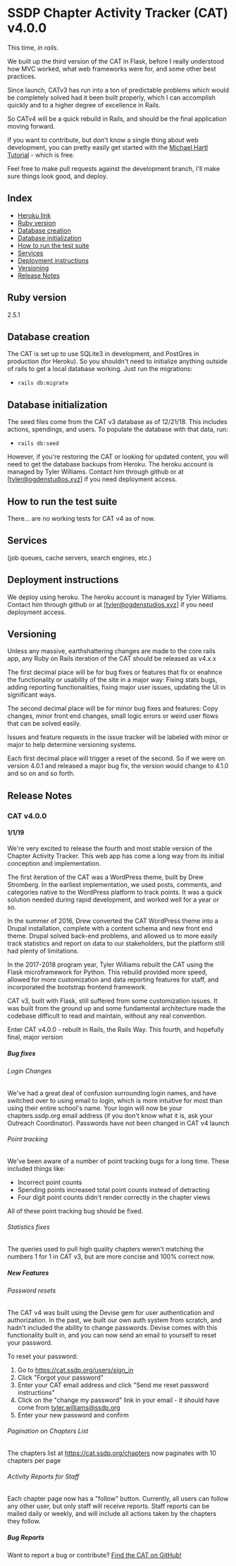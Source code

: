 # SSDP Chapter Activity Tracker (CAT) v4.0.0

This time, *in rails*.

We built up the third version of the CAT in Flask, before I really understood how MVC worked, what web frameworks were for, and some other best practices.

Since launch, CATv3 has run into a ton of predictable problems which would be completely solved had it been built properly, which I can accomplish quickly and to a higher degree of excellence in Rails.

So CATv4 will be a quick rebuild in Rails, and should be the final application moving forward.

If you want to contribute, but don't know a single thing about web development, you can pretty easily get started with the [Michael Hartl Tutorial](https://www.railstutorial.org/) - which is free. 

Feel free to make pull requests against the development branch, I'll make sure things look good, and deploy. 

## Index
- [Heroku link](https://ssdp-cat.herokuapp.com/)
- [Ruby version](#ruby-version)
- [Database creation](#database-creation)
- [Database initialization](#database-initialization)
- [How to run the test suite](#how-to-run-the-test-suite)
- [Services](#services)
- [Deployment instructions](#deployment-instructions)
- [Versioning](#versioning)
- [Release Notes](#release-notes)

## Ruby version

2.5.1

## Database creation

The CAT is set up to use SQLite3 in development, and PostGres in production (for Heroku). So you shouldn't need to initialize anything outside of rails to get a local database working. Just run the migrations: 

- `rails db:migrate`

## Database initialization

The seed files come from the CAT v3 database as of 12/21/18.  This includes actions, spendings, and users. To populate the database with that data, run: 

- `rails db:seed`

However, if you're restoring the CAT or looking for updated content, you will need to get the database backups from Heroku. The heroku account is managed by Tyler Williams. Contact him through github or at [tyler@ogdenstudios.xyz] if you need deployment access. 

## How to run the test suite

There... are no working tests for CAT v4 as of now. 

## Services

(job queues, cache servers, search engines, etc.)

## Deployment instructions

We deploy using heroku. The heroku account is managed by Tyler Williams. Contact him through github or at [tyler@ogdenstudios.xyz] if you need deployment access. 

## Versioning 

Unless any massive, earthshattering changes are made to the core rails app, any Ruby on Rails iteration of the CAT should be released as v4.x.x 

The first decimal place will be for bug fixes or features that fix or enahnce the functionality or usability of the site in a major way: Fixing stats bugs, adding reporting functionalities, fixing major user issues, updating the UI in significant ways.

The second decimal place will be for minor bug fixes and features: Copy changes, minor front end changes, small logic errors or weird user flows that can be solved easily. 

Issues and feature requests in the issue tracker will be labeled with minor or major to help determine versioning systems. 

Each first decimal place will trigger a reset of the second. So if we were on version 4.0.1 and released a major bug fix, the version would change to 4.1.0 and so on and so forth. 

## Release Notes 

### CAT v4.0.0 

#### 1/1/19

We're very excited to release the fourth and most stable version of the Chapter Activity Tracker. This web app has come a long way from its initial conception and implementation.

The first iteration of the CAT was a WordPress theme, built by Drew Stromberg. In the earliest implementation, we used posts, comments, and categories native to the WordPress platform to track points. It was a quick solution needed during rapid development, and worked well for a year or so.

In the summer of 2016, Drew converted the CAT WordPress theme into a Drupal installation, complete with a content schema and new front end theme. Drupal solved back-end problems, and allowed us to more easily track statistics and report on data to our stakeholders, but the platform still had plenty of limitations.

In the 2017-2018 program year, Tyler Williams rebuilt the CAT using the Flask microframework for Python. This rebuild provided more speed, allowed for more customization and data reporting features for staff, and incorporated the bootstrap frontend framework.

CAT v3, built with Flask, still suffered from some customization issues. It was built from the ground up and some fundamental architecture made the codebase difficult to read and maintain, without any real convention.

Enter CAT v4.0.0 - rebuilt in Rails, the Rails Way. This fourth, and hopefully final, major version
##### Bug fixes

###### Login Changes

We've had a great deal of confusion surrounding login names, and have switched over to using email to login, which is more intuitive for most than using their entire school's name. Your login will now be your chapters.ssdp.org email address (if you don't know what it is, ask your Outreach Coordinator). Passwords have not been changed in CAT v4 launch

###### Point tracking

We've been aware of a number of point tracking bugs for a long time. These included things like:

- Incorrect point counts
- Spending points increased total point counts instead of detracting
- Four digit point counts didn't render correctly in the chapter views

All of these point tracking bug should be fixed.

###### Statistics fixes

The queries used to pull high quality chapters weren't matching the numbers 1 for 1 in CAT v3, but are more concise and 100% correct now.

##### New Features

###### Password resets

The CAT v4 was built using the Devise gem for user authentication and authorization. In the past, we built our own auth system from scratch, and hadn't included the ability to change passwords. Devise comes with this functionality built in, and you can now send an email to yourself to reset your password.

To reset your password:

1. Go to https://cat.ssdp.org/users/sign_in
2. Click "Forgot your password"
3. Enter your CAT email address and click "Send me reset password instructions"
4. Click on the "change my password" link in your email - it should have come from tyler.williams@ssdp.org
5. Enter your new password and confirm

###### Pagination on Chapters List

The chapters list at https://cat.ssdp.org/chapters now paginates with 10 chapters per page

###### Activity Reports for Staff

Each chapter page now has a "follow" button. Currently, all users can follow any other user, but only staff will receive reports. Staff reports can be mailed daily or weekly, and will include all actions taken by the chapters they follow.

##### Bug Reports
Want to report a bug or contribute? <a href="https://github.com/SSDP-Dev/chapter-activity-tracker" target="_blank" rel="noopener noreferrer">Find the CAT on GitHub!</a>

